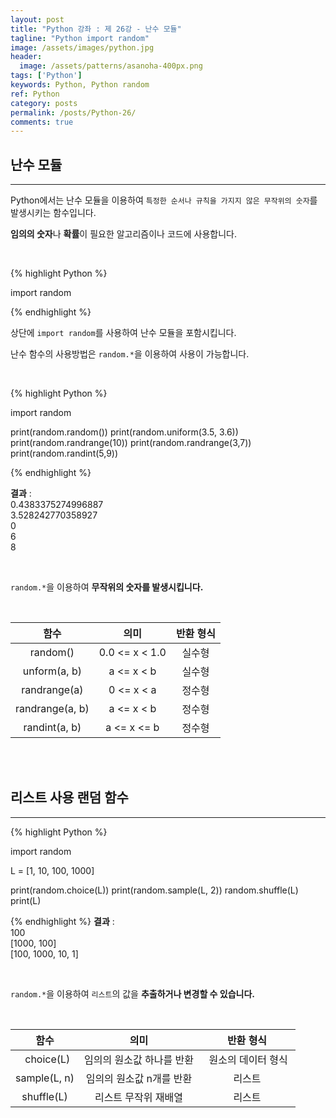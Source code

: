 ```yaml
---
layout: post
title: "Python 강좌 : 제 26강 - 난수 모듈"
tagline: "Python import random"
image: /assets/images/python.jpg
header:
  image: /assets/patterns/asanoha-400px.png
tags: ['Python']
keywords: Python, Python random
ref: Python
category: posts
permalink: /posts/Python-26/
comments: true
---
```


## 난수 모듈 ##
----------

Python에서는 난수 모듈을 이용하여 `특정한 순서나 규칙을 가지지 않은 무작위의 숫자`를 발생시키는 함수입니다.

**임의의 숫자**나 **확률**이 필요한 알고리즘이나 코드에 사용합니다.

<br>

{% highlight Python %}

import random

{% endhighlight %}

상단에 `import random`를 사용하여 난수 모듈을 포함시킵니다.

난수 함수의 사용방법은 `random.*`을 이용하여 사용이 가능합니다.

<br>

{% highlight Python %}

import random

print(random.random())
print(random.uniform(3.5, 3.6))
print(random.randrange(10))
print(random.randrange(3,7))
print(random.randint(5,9))

{% endhighlight %}

**결과**
:    
0.4383375274996887<br>
3.528242770358927<br>
0<br>
6<br>
8<br>

<br>

`random.*`을 이용하여 **무작위의 숫자를 발생시킵니다.**

<br>

|       함수      |      의미      | 반환 형식 |
|:---------------:|:--------------:|:---------:|
|     random()    | 0.0 <= x < 1.0 |   실수형  |
|   unform(a, b)  |   a <= x < b   |   실수형  |
|   randrange(a)  |   0 <= x < a   |   정수형  |
| randrange(a, b) |   a <= x < b   |   정수형  |
|  randint(a, b)  |   a <= x <= b  |   정수형  |

<br>
<br>

## 리스트 사용 랜덤 함수 ##
----------

{% highlight Python %}

import random

L = [1, 10, 100, 1000]

print(random.choice(L))
print(random.sample(L, 2))
random.shuffle(L)
print(L)

{% endhighlight %}
**결과**
:    
100<br>
[1000, 100]<br>
[100, 1000, 10, 1]<br>

<br>

`random.*`을 이용하여 `리스트`의 값을 **추출하거나 변경할 수 있습니다.**

<br>

|     함수     |            의미           | 반환 형식 |
|:------------:|:-------------------------:|:---------:|
|   choice(L)  | 임의의 원소값 하나를 반환 |   원소의 데이터 형식  |
| sample(L, n) |  임의의 원소값 n개를 반환 |   리스트  |
|  shuffle(L)  |    리스트 무작위 재배열   |   리스트  |

<br>



